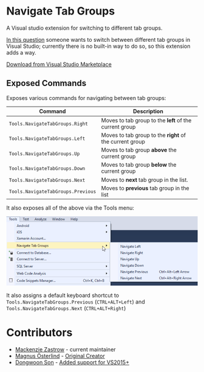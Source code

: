 

# Navigate Tab Groups
A Visual studio extension for switching to different tab groups.

[In this question](https://stackoverflow.com/questions/23381874/how-can-i-switch-to-a-different-tab-group-using-the-keyboard-in-visual-studio-20) someone wants to switch between different tab groups in Visual Studio; currently there is no built-in way to do so, so this extension adds a way.

[Download from Visual Studio Marketplace](https://marketplace.visualstudio.com/vsgallery/ffdfde72-5ca0-4296-9d65-1ef608ae4ac1)

## Exposed Commands

Exposes various commands for navigating between tab groups:

| Command                            | Description                              |
| ---------------------------------- | ---------------------------------------- |
| `Tools.NavigateTabGroups.Right`    | Moves to tab group to the **left** of the current group |
| `Tools.NavigateTabGroups.Left`     | Moves to tab group to the **right** of the current group |
| `Tools.NavigateTabGroups.Up`       | Moves to tab group **above** the current group |
| `Tools.NavigateTabGroups.Down`     | Moves to tab group **below** the current group |
| `Tools.NavigateTabGroups.Next`     | Moves to **next** tab group in the list. |
| `Tools.NavigateTabGroups.Previous` | Moves to **previous** tab group in the list |

It also exposes all of the above via the Tools menu:

![tools-menu](docs/tools-menu.png)

It also assigns a default keyboard shortcut to `Tools.NavigateTabGroups.Previous` (`CTRL+ALT+Left`) and  `Tools.NavigateTabGroups.Next` (`CTRL+ALT+Right`)

# Contributors

- [Mackenzie Zastrow](https://github.com/zastrowm) - current maintainer
- [Magnus Österlind](https://github.com/mrdooz) - [Original Creator](https://github.com/mrdooz/TabGroupJumperVSIX)
- [Dongwoon Son](https://github.com/dplusic) - [Added support for VS2015+](https://github.com/dplusic/TabGroupJumperVSIX)
